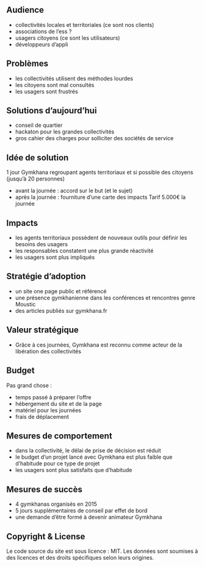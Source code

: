 ## Audience
- collectivités locales et territoriales (ce sont nos clients)
- associations de l’ess ?
- usagers citoyens (ce sont les utilisateurs)
- développeurs d’appli
## Problèmes
- les collectivités utilisent des méthodes lourdes
- les citoyens sont mal consultés
- les usagers sont frustrés
## Solutions d’aujourd’hui
- conseil de quartier
- hackaton pour les grandes collectivités
- gros cahier des charges pour solliciter des sociétés de service
## Idée de solution
1 jour Gymkhana regroupant agents territoriaux et si possible des citoyens (jusqu’à 20 personnes)
- avant la journée :  accord sur le but (et le sujet)
- après la journée : fourniture d’une carte des impacts
Tarif 5.000€ la journée
## Impacts
- les agents territoriaux possèdent de nouveaux outils pour définir les besoins des usagers
- les responsables constatent une plus grande réactivité
- les usagers sont plus impliqués
## Stratégie d’adoption
- un site one page public et référencé
- une présence gymkhanienne dans les conférences et rencontres genre Moustic
- des articles publiés sur gymkhana.fr
## Valeur stratégique
- Grâce à ces journées, Gymkhana est reconnu comme acteur de la libération des collectivités
## Budget
Pas grand chose :
- temps passé à préparer l’offre
- hébergement du site et de la page
- matériel pour les journées
- frais de déplacement
## Mesures de comportement
- dans la collectivité, le délai de prise de décision est réduit
- le budget d’un projet lancé avec Gymkhana est plus faible que d’habitude pour ce type de projet
- les usagers sont plus satisfaits que d’habitude
## Mesures de succès
- 4 gymkhanas organisés en 2015
- 5 jours supplémentaires de conseil par effet de bord
- une demande d’être formé à devenir animateur Gymkhana

## Copyright & License

Le code source du site est sous licence : MIT.
Les données sont soumises à des licences et des droits spécifiques selon leurs origines.
